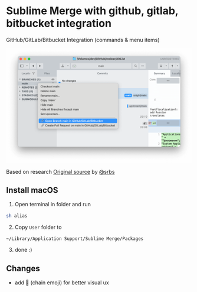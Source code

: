 # Sublime Merge with github, gitlab, bitbucket integration

GitHub/GitLab/Bitbucket Integration (commands & menu items)

![Sublime Merge with github, gitlab, bitbucket](screen.png)

Based on research  [Original source](https://forum.sublimetext.com/t/github-gitlab-bitbucket-integration-commands-menu-items/53893)
by [@srbs](https://github.com/srbs)

## Install macOS

1. Open terminal in folder and run

```sh
sh alias
```

2. Copy `User` folder to 

```
~/Library/Application Support/Sublime Merge/Packages
```

3. done :)

## Changes

- add 🔗 (chain emoji) for better visual ux
